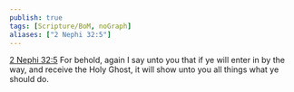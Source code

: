 ```yaml
---
publish: true
tags: [Scripture/BoM, noGraph]
aliases: ["2 Nephi 32:5"]
---
```

[2 Nephi 32:5](https://churchofjesuschrist.org/study/scriptures/bofm/2-ne/32?lang=eng&id=p5#p5) For behold, again I say unto you that if ye will enter in by the way, and receive the Holy Ghost, it will show unto you all things what ye should do.
